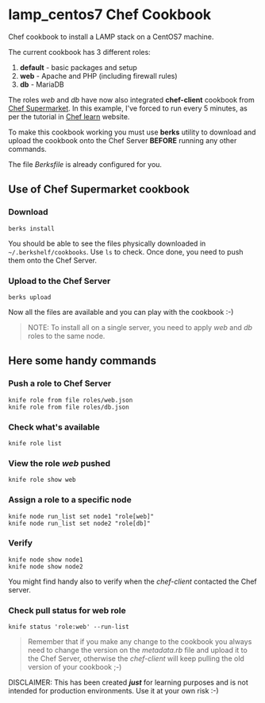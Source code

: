 # lamp_centos7 Chef Cookbook

Chef cookbook to install a LAMP stack on a CentOS7 machine.

The current cookbook has 3 different roles:
1. **default** - basic packages and setup
2. **web** - Apache and PHP (including firewall rules)
3. **db** - MariaDB

The roles *web* and *db* have now also integrated **chef-client** cookbook from [Chef Supermarket](https://supermarket.chef.io/). In this example, I've forced to run every 5 minutes, as per the tutorial in [Chef learn](https://learn.chef.io) website.

To make this cookbook working you must use **berks** utility to download and upload the cookbook onto the Chef Server **BEFORE** running any other commands.

The file *Berksfile* is already configured for you.

## Use of Chef Supermarket cookbook

### Download
```
berks install
```
You should be able to see the files physically downloaded in `~/.berkshelf/cookbooks`. Use `ls` to check.
Once done, you need to push them onto the Chef Server.

### Upload to the Chef Server
```
berks upload
```

Now all the files are available and you can play with the cookbook :-)


> NOTE: To install all on a single server, you need to apply *web* and *db* roles to the same node.


## Here some handy commands

### Push a role to Chef Server
```
knife role from file roles/web.json
knife role from file roles/db.json
```
### Check what's available
```
knife role list
```

### View the role *web* pushed
```
knife role show web
```

### Assign a role to a specific node
```
knife node run_list set node1 "role[web]"
knife node run_list set node2 "role[db]"
```
### Verify
```
knife node show node1
knife node show node2
```

You might find handy also to verify when the *chef-client* contacted the Chef server.
### Check pull status for web role
```
knife status 'role:web' --run-list
```

> Remember that if you make any change to the cookbook you always need to change the version on the *metadata.rb* file and upload it to the Chef Server, otherwise the *chef-client* will keep pulling the old version of your cookbook ;-)



DISCLAIMER: This has been created **_just_** for learning purposes and is not intended for production environments.
Use it at your own risk :-)
